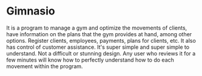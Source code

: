 # Gimnasio

It is a program to manage a gym and optimize the movements of clients, have information on the plans that the gym provides at hand, among other options.
Register clients, employees, payments, plans for clients, etc. It also has control of customer assistance. It's super simple and super simple to understand.
Not a difficult or stunning design. Any user who reviews it for a few minutes will know how to perfectly understand how to do each movement within the program.

